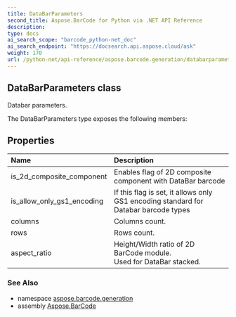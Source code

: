 ```yaml
---
title: DataBarParameters
second_title: Aspose.BarCode for Python via .NET API Reference
description: 
type: docs
ai_search_scope: "barcode_python-net_doc"
ai_search_endpoint: "https://docsearch.api.aspose.cloud/ask"
weight: 170
url: /python-net/api-reference/aspose.barcode.generation/databarparameters/
---
```


## DataBarParameters class

Databar parameters.

The DataBarParameters type exposes the following members:
## Properties
| Name | Description |
| :- | :- |
|is_2d_composite_component|Enables flag of 2D composite component with DataBar barcode|
|is_allow_only_gs1_encoding|If this flag is set, it allows only GS1 encoding standard for Databar barcode types|
|columns|Columns count.|
|rows|Rows count.|
|aspect_ratio|Height/Width ratio of 2D BarCode module.<br/>            Used for DataBar stacked.|

### See Also

* namespace [aspose.barcode.generation](/barcode/python-net/api-reference/aspose.barcode.generation/)
* assembly [Aspose.BarCode](/barcode/python-net/api-reference/)

